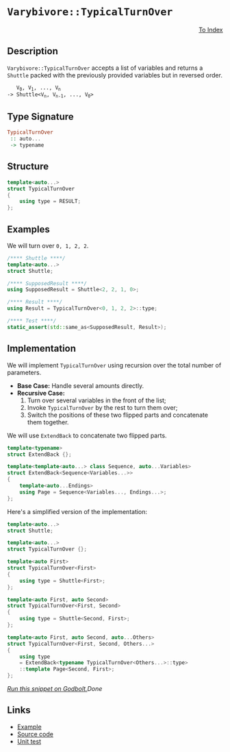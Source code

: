 <!-- Copyright 2024 Feng Mofan
SPDX-License-Identifier: Apache-2.0 -->

# `Varybivore::TypicalTurnOver`

<p style='text-align: right;'><a href="../../../facilities/metafunctions.md#varybivore-typical-turn-over">To Index</a></p>

## Description

`Varybivore::TypicalTurnOver` accepts a list of variables and returns a `Shuttle` packed with the previously provided variables but in reversed order.

<pre><code>   V<sub>0</sub>, V<sub>1</sub>, ..., V<sub>n</sub>
-> Shuttle&lt;V<sub>n</sub>, V<sub>n-1</sub>, ..., V<sub>0</sub>&gt;</code></pre>

## Type Signature

```Haskell
TypicalTurnOver
 :: auto...
 -> typename
```

## Structure

```C++
template<auto...>
struct TypicalTurnOver
{
    using type = RESULT;
};
```

## Examples

We will turn over `0, 1, 2, 2`.

```C++
/**** Shuttle ****/
template<auto...>
struct Shuttle;

/**** SupposedResult ****/
using SupposedResult = Shuttle<2, 2, 1, 0>;

/**** Result ****/
using Result = TypicalTurnOver<0, 1, 2, 2>::type;

/**** Test ****/
static_assert(std::same_as<SupposedResult, Result>);
```

## Implementation

We will implement `TypicalTurnOver` using recursion over the total number of parameters.

- **Base Case:** Handle several amounts directly.
- **Recursive Case:**
  1. Turn over several variables in the front of the list;
  2. Invoke `TypicalTurnOver` by the rest to turn them over;
  3. Switch the positions of these two flipped parts and concatenate them together.

We will use `ExtendBack` to concatenate two flipped parts.

```C++
template<typename>
struct ExtendBack {};

template<template<auto...> class Sequence, auto...Variables>
struct ExtendBack<Sequence<Variables...>>
{
    template<auto...Endings>
    using Page = Sequence<Variables..., Endings...>;
};
```

Here's a simplified version of the implementation:

```C++
template<auto...>
struct Shuttle;

template<auto...>
struct TypicalTurnOver {};

template<auto First>
struct TypicalTurnOver<First>
{
    using type = Shuttle<First>;
};

template<auto First, auto Second>
struct TypicalTurnOver<First, Second>
{
    using type = Shuttle<Second, First>;
};

template<auto First, auto Second, auto...Others>
struct TypicalTurnOver<First, Second, Others...>
{
    using type
    = ExtendBack<typename TypicalTurnOver<Others...>::type>
    ::template Page<Second, First>;
};
```

[*Run this snippet on Godbolt.*](https://godbolt.org/#z:OYLghAFBqd5QCxAYwPYBMCmBRdBLAF1QCcAaPECAMzwBtMA7AQwFtMQByARg9KtQYEAysib0QXACx8BBAKoBnTAAUAHpwAMvAFYTStJg1DIApACYAQuYukl9ZATwDKjdAGFUtAK4sGIAKwAzKSuADJ4DJgAcj4ARpjEIABsAJykAA6oCoRODB7evgHBmdmOAuGRMSzxiam2mPZlDEIETMQE%2BT5%2BQfWNuS1tBBXRcQnJaQqt7Z2FPZODw1U14wCUtqhexMjsHAD0AFSHR8cnp/u7JhoAggdHANQAIpjprozIeJgKd8cX17dnAJOvyulxuxzuQgQXgIBHo3yOwIImBY6QMSJMgTcTGhqAAdPiMdhQZNiF4HBCoTD6BirNdQf99ndsKokQx0BYmMgANbww7A3a7O4AdUwdwA7nRaHcvEo7gQEHgvlQvAwHLk5ah6YK0KqmKy9aL5aL0sRPgkAG6YdB3QzW03ITZKa3pQYKXGgpEotGYDFuAgATxezDY%2BPdgSJ1xJZIITJZrg53LuJgA7FZkw8aaCPcjUQbfaC7oW5Tnvb7sURQ4S7sgDAovkJMABHLxvTCkAtF8t4/EANTaeCYsXoCiz4eJBFJ5OZrPZnK5vobzdbvr7xAHQ8%2BlbHY7pqY7hc9ufRmK7oauwFNyMYBBHO6uRel2SMd2UTGAooxDwhTZbqp9mNXddh1DUg7nPS82EEN0CW3WkQXTTM6T%2BQEUKBelwQASS9K9BD1dUfnQ1CiOBbMvTzE8cS3CMrijckABVAzwURaDozYGAAeUtYgkz3BDAjg0ij3/LEcTuAAxPBiEmQlx0nGMGPSJixFY4gOK430JKkggZN3OCHxlCJgDlQMP0CL9IWhWFhM06TYKzPiBOuQ9SwoohxMkyZQK7b8dXQHSaInaM7gUpSWLYziEg0jyCFAhtfP8lM9KLAznwDF4kzMilLOpTE4oEdBQJs7S7N3DN%2BKzJyS3IkS3KKrzRLytl6orfF2KNKT/No%2BTGOYlS1MizE6p8/LQLahAEmgsNqMS/dH0M4yXlmz9YxnBN50xNLGFYUUQt68L1MxMaJqokAQE2/yH1O5yDRfN9hMagr3K0mTytKxCQWQoiCM%2Bw5Y1YVFRW%2BsEvoRCqQTMQIIhrLwsAytwdW2dIbwSn7GQsqlAdByqyOPGruym2SgvRqz3sI36hC8dISitAAlT4vFoGMgZSoyKaprJafpxmMvMykScxMxQMFu4uFAjQXsc4HfrphQGaZrGrhZu4Zblnngp65T9oGtwNFA0W7mFsxCSukzSdR4LPnlvlxzw5AAH0mDrBICAgSZ0FOhRtod283DZ6n0BVxnQMD4rsBWGkODWWhOH8Xg/A4LRSFQTg3Gsaw7gUDYtg/CGeFIAhNEjtYuQCSRcQ0AAOMwzBSFIuH8SuK64ZNk2kaOOEkXgWAkDRdfjxPk44XgFBAXWC4TyPSDgWAYEQEANgIdJoXISg0BROgEiibbOFUCukgAWiSSQ7mAZBkBFsuzF4K1CBIPB3dF/hBBEMR2CkGRBEUFR1An0hdFFsUxAmDpE4DwKOMc46FyTpwdi0Il4xlQFQO4u8D5HxPmfC%2BuIzB3AgB4de9BuLmECFwFYvBx5aDWBAJAa9FIEJXhAGhG9EjACkILGgjMJqUFiFA2IEQ2j%2BlAbwXhzBiD%2BnYrEbQmAHCCNIGvSCBB2IMFoAI3%2BWBYheGAFiWgtAR7cF4FgFghhgDiFUZJKRjhLS6MTpgVQUjoQ7DzhEJE7dE60DwLEIBoiPBYCgROPA3c9GkC4rEDmTxDFGDcUYQuawqAGGAAoHsHwxTsSDDIp%2BwhmJv2kOkr%2BagoH/30EYlAadLD6HcSPSAaxUBI1yLo/ebtPymEsNYMwA8uJriwBUiAaw7DmNyC4NkMw/CizCBEEY1QxiixKDkAQQy9DTKaIsUYiRRa9LVAIAY0xPBdD0GspomyhhjKWJM2wUwOjbMKKss5SyJkrJ6VnbYEhwEcFjqQfuvBB7IL3ofY%2Bp9z5SCwTg3At9CG51IfnaJaxxpMCwIkbppAS6SECLiFIgRW4aEkGYSQSRe7%2BDqO3TupBu7ENxEkLgSQK4pCbkkfwkh66oqSG8qBg9h6jwhRPShs8qHzzgcvCgDDUD4M3tvDgbQWDmmTPvJg1YDDPi4CkXEXBy7X3wEQDpeh0kv3EO/HJSg8m/10ILQBwDBHPNee86BHBYGL2hHcRBXzUHHxrEYkWCqlUaBwXg2hCQkwQzMOC8hk9uWMLofykNYxnVGHlVwXW7CkRSS4TwvhoiZHCP4eIyR0jAlyOvIo5RUC1EaK0TomRBijEmMTvge0FjPhQJsXYpEMinENCgW4jx/DvE7ETn4gJedgmhOROWwy0S%2BBxISUklJjA0myC1Vkj%2B8g9U/0ToawpUSmlWFKW2rpVSakCDqQ0sy66WltISB02tlTeh9OcBAVwcyRlshucsKZWQZl5AucMjIL7FlHOWbshoV7mhnLvZe9ZgGFg/tubsoD76oPgcqL%2Bkh6xNiPMQ%2B3c1zLOAOp%2BTKl18rFXlyBaqkgvriEBshaQaFsLKDPMJcShVGLkz%2BBSC3QImLsV0qZb/Fltg2WBs5fAblC94H0PDcQLebBOBirQSwBQ5pz7mjw96SYKqQX3w1TOzJEhsmyFyUunQIBgjGpAXos1kCuMwN5QgpBqhpOyfk4pg0kxPWCu9aCwIgQyMcqntQlzTCRO%2BYISAOTVM7YKZSHbJTBA7Y2eyXQeNI8IDcN/mmlNgSUtiIkeYmRObBB5pUZWzA6jNFiBLYEstESu36LMWqSxdbbEOkbYE5tLjeBts8f6Ttvi1y9t4P2pQYSh1RK87Et847MDJNSYEzVmmdU6cXfkgzq7jAlJsFu%2BAO6mi6N2G7YpzTLCtI%2Be0%2B%2B574V7P6TewZMH73oEfSchZuRgP3fKBBp9IH9nQYKB%2Bs7GzrkvZOfMLZn3YPtFu3cpD2cnn6AgZxgemGYt3Bk3Ju4YXcSRcIyCkjJCyHkco2MeFBKu4gBrridz/gG50t7u55MFKYcfM4Kyse5HEX%2BBRc3ZMvcK6SDrlwKuZhGXt0CGZ2HQ92UUOeVfWnlrsccrWFxbIzhJBAA%3D)$Done$

## Links

- [Example](../../../code/facilities/metafunctions/varybivore/typical_turn_over/implementation.hpp)
- [Source code](../../../../conceptrodon/descend/varybivore/turn_over.hpp)
- [Unit test](../../../../tests/unit/metafunctions/varybivore/typical_turn_over.test.hpp)

